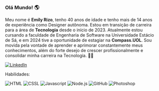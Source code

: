 ### Olá Mundo! :earth_americas:

Meu nome é **Emily Rizo**, tenho 40 anos de idade e tenho mais de 14 anos de experiência como Designer autônoma. Estou em transição de carreira para a área de **Tecnologia** desde o início de 2023. Atualmente estou cursando a faculdade de Engenharia de Software na Universidade Estácio de Sá, e em 2024 tive a oportunidade de estagiar na **Compass.UOL**. Sou movida pela vontade de aprender e aprimorar constantemente meus conhecimentos, além do forte desejo de crescer profissionalmente e consolidar minha carreira na Tecnologia. 👩‍💻

[![LinkedIn](https://img.shields.io/badge/LinkedIn-0077B5?style=for-the-badge&logo=linkedin&logoColor=white)](https://www.linkedin.com/in/emily-rizo/)

Habilidades:

![HTML](https://img.shields.io/badge/HTML5-E34F26?style=for-the-badge&logo=html5&logoColor=white)
![CSSL](https://img.shields.io/badge/CSS3-1572B6?style=for-the-badge&logo=css3&logoColor=white)
![Javascript](https://img.shields.io/badge/JavaScript-323330?style=for-the-badge&logo=javascript&logoColor=F7DF1E)
![Node.js](https://img.shields.io/badge/Node%20js-339933?style=for-the-badge&logo=nodedotjs&logoColor=white)
![GitHub](https://img.shields.io/badge/GitHub-100000?style=for-the-badge&logo=github&logoColor=white)
![Photoshop](https://img.shields.io/badge/Adobe%20Photoshop-31A8FF?style=for-the-badge&logo=Adobe%20Photoshop&logoColor=black)
